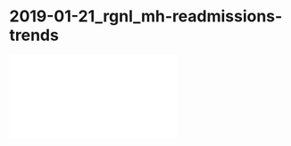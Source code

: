 # 2019-01-21_rgnl_mh-readmissions-trends


![MH-readmit-rates-trends](results/dst/2019-01-23_mh-readmit-rates_fcasts-with-CIs.pdf)